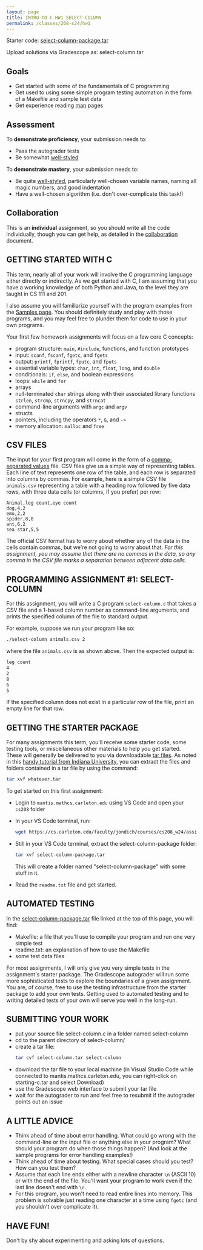 ```yaml
---
layout: page
title: INTRO TO C HW1 SELECT-COLUMN
permalink: /classes/208-s24/hw1
---
```


Starter code: [select-column-package.tar](select-column-package.tar)

Upload solutions via Gradescope as: select-column.tar

## Goals
* Get started with some of the fundamentals of C programming
* Get used to using some simple program testing automation in the form of a Makefile and sample test data
* Get experience reading [man](https://en.wikipedia.org/wiki/Man_page) pages

## Assessment
To **demonstrate proficiency**, your submission needs to:
* Pass the autograder tests
* Be somewhat [well-styled](https://cs.carleton.edu/faculty/jondich/courses/cs208_w24/documents/style-guide.html)

To **demonstrate mastery**, your submission needs to:
* Be quite [well-styled](https://cs.carleton.edu/faculty/jondich/courses/cs208_w24/documents/style-guide.html), particularly well-chosen variable names, naming all magic numbers, and good indentation
* Have a well-chosen algorithm (i.e. don't over-complicate this task!)

## Collaboration
This is an **individual** assignment, so you should write all the code individually, though you can get help, as detailed in the [collaboration](collaboration) document.


## GETTING STARTED WITH C
This term, nearly all of your work will involve the C programming language either directly or indirectly. As we get started with C, I am assuming that you have a working knowledge of both Python and Java, to the level they are taught in CS 111 and 201.

I also assume you will familiarize yourself with the program examples from the [Samples page](https://cs.carleton.edu/faculty/jondich/courses/cs208_w24/samples/). You should definitely study and play with those programs, and you may feel free to plunder them for code to use in your own programs.

Your first few homework assignments will focus on a few core C concepts:

* program structure: `main`, `#include`, functions, and function prototypes
* input: `scanf`, `fscanf`, `fgetc`, and `fgets`
* output: `printf`, `fprintf`, `fputc`, and `fputs`
* essential variable types: `char`, `int`, `float`, `long`, and `double`
* conditionals: `if`, `else`, and boolean expressions
* loops: `while` and `for`
* arrays
* null-terminated `char` strings along with their associated library functions `strlen`, `strcmp`, `strncpy`, and `strncat`
* command-line arguments with `argc` and `argv`
* structs
* pointers, including the operators `*`, `&`, and `->`
* memory allocation: `malloc` and `free`


## CSV FILES
The input for your first program will come in the form of a [comma-separated values](https://en.wikipedia.org/wiki/Comma-separated_values) file. CSV files give us a simple way of representing tables. Each line of text represents one row of the table, and each row is separated into columns by commas. For example, here is a simple CSV file `animals.csv` representing a table with a heading row followed by five data rows, with three data cells (or columns, if you prefer) per row:

```
Animal,leg count,eye count
dog,4,2
emu,2,2
spider,8,8
ant,6,2
sea star,5,5
```

The official CSV format has to worry about whether any of the data in the cells contain commas, but we're not going to worry about that. *For this assignment, you may assume that there are no commas in the data, so any comma in the CSV file marks a separation between adjacent data cells.*

## PROGRAMMING ASSIGNMENT #1: SELECT-COLUMN
For this assignment, you will write a C program `select-column.c` that takes a CSV file and a 1-based column number as command-line arguments, and prints the specified column of the file to standard output.

For example, suppose we run your program like so:

```bash
./select-column animals.csv 2
```

where the file `animals.csv` is as shown above. Then the expected output is:

```bash
leg count
4
2
8
6
5
```

If the specified column does not exist in a particular row of the file, print an empty line for that row.

## GETTING THE STARTER PACKAGE
For many assignments this term, you'll receive some starter code, some testing tools, or miscellaneous other materials to help you get started. These will generally be delivered to you via downloadable [tar files](https://en.wikipedia.org/wiki/Tar_(computing)). As noted in this [handy tutorial from Indiana University](https://kb.iu.edu/d/acfi), you can extract the files and folders contained in a tar file by using the command:

```bash
tar xvf whatever.tar
```

To get started on this first assignment:

* Login to `mantis.mathcs.carleton.edu` using VS Code and open your `cs208` folder
* In your VS Code terminal, run:
    ```bash
    wget https://cs.carleton.edu/faculty/jondich/courses/cs208_w24/assignments/packages/select-column-package.tar
    ```
* Still in your VS Code terminal, extract the select-column-package folder:
    ```bash
    tar xvf select-column-package.tar
    ```
    This will create a folder named "select-column-package" with some stuff in it.

* Read the `readme.txt` file and get started.

## AUTOMATED TESTING
In the [select-column-package.tar](select-column-package.tar) file linked at the top of this page, you will find:

* Makefile: a file that you'll use to compile your program and run one very simple test
* readme.txt: an explanation of how to use the Makefile
* some test data files

For most assignments, I will only give you very simple tests in the assignment's starter package. The Gradescope autograder will run some more sophisticated tests to explore the boundaries of a given assignment. You are, of course, free to use the testing infrastructure from the starter package to add your own tests. Getting used to automated testing and to writing detailed tests of your own will serve you well in the long-run.

## SUBMITTING YOUR WORK
* put your source file select-column.c in a folder named select-column
* cd to the parent directory of select-column/
* create a tar file:
    ```bash
    tar cvf select-column.tar select-column
    ```
* download the tar file to your local machine (in Visual Studio Code while connected to mantis.mathcs.carleton.edu, you can right-click on starting-c.tar and select Download)
* use the Gradescope web interface to submit your tar file
* wait for the autograder to run and feel free to resubmit if the autograder points out an issue

## A LITTLE ADVICE
* Think ahead of time about error handling. What could go wrong with the command-line or the input file or anything else in your program? What should your program do when those things happen? (And look at the sample programs for error handling examples!)
* Think ahead of time about testing. What special cases should you test? How can you test them?
* Assume that each line ends either with a newline character `\n` (ASCII 10) or with the end of the file. You'll want your program to work even if the last line doesn't end with `\n`.
* For this program, you won't need to read entire lines into memory. This problem is solvable just reading one character at a time using `fgetc` (and you shouldn't over complicate it).

## HAVE FUN!
Don't by shy about experimenting and asking lots of questions.